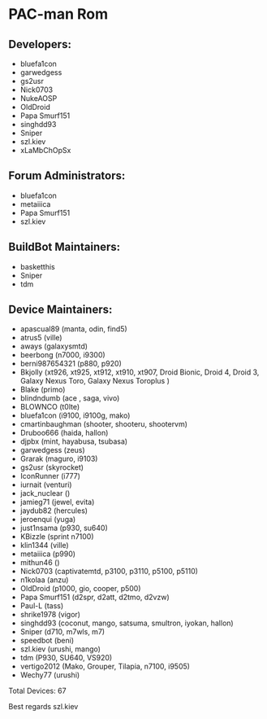 PAC-man Rom
===========


Developers:
-----------
* bluefa1con
* garwedgess
* gs2usr
* Nick0703
* NukeAOSP
* OldDroid
* Papa Smurf151
* singhdd93
* Sniper
* szl.kiev
* xLaMbChOpSx


Forum Administrators:
----------
* bluefa1con
* metaiiica
* Papa Smurf151
* szl.kiev


BuildBot Maintainers:
----------
* basketthis
* Sniper
* tdm


Device Maintainers:
----------
* apascual89 (manta, odin, find5)
* atrus5 (ville)
* aways (galaxysmtd)
* beerbong (n7000, i9300)
* berni987654321 (p880, p920)
* Bkjolly (xt926, xt925, xt912, xt910, xt907, Droid Bionic, Droid 4, Droid 3, Galaxy Nexus Toro, Galaxy Nexus Toroplus )
* Blake (primo)
* blindndumb (ace , saga, vivo)
* BLOWNCO (t0lte)
* bluefa1con (i9100, i9100g, mako)
* cmartinbaughman (shooter, shooteru, shootervm)
* Druboo666 (haida, hallon)
* djpbx (mint, hayabusa, tsubasa)
* garwedgess (zeus)
* Grarak (maguro, i9103)
* gs2usr (skyrocket)
* IconRunner (i777)
* iurnait (venturi)
* jack_nuclear ()
* jamieg71 (jewel, evita)
* jaydub82 (hercules)
* jeroenqui (yuga)
* just1nsama (p930, su640)
* KBizzle (sprint n7100)
* klin1344 (ville)
* metaiiica (p990)
* mithun46 ()
* Nick0703 (captivatemtd, p3100, p3110, p5100, p5110)
* n1kolaa (anzu)
* OldDroid (p1000, gio, cooper, p500)
* Papa Smurf151 (d2spr, d2att, d2tmo, d2vzw)
* Paul-L (tass)
* shrike1978 (vigor)
* singhdd93 (coconut, mango, satsuma, smultron, iyokan, hallon)
* Sniper (d710, m7wls, m7)
* speedbot (beni)
* szl.kiev (urushi, mango)
* tdm (P930, SU640, VS920)
* vertigo2012 (Mako, Grouper, Tilapia, n7100, i9505)
* Wechy77 (urushi)

Total Devices: 67

Best regards
     szl.kiev
